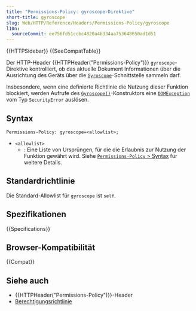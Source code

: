 ```yaml
---
title: "Permissions-Policy: gyroscope-Direktive"
short-title: gyroscope
slug: Web/HTTP/Reference/Headers/Permissions-Policy/gyroscope
l10n:
  sourceCommit: ee756fd51ccbc4820a4b334aa753648650ad1d51
---
```


{{HTTPSidebar}} {{SeeCompatTable}}

Der HTTP-Header {{HTTPHeader("Permissions-Policy")}} `gyroscope`-Direktive kontrolliert, ob das aktuelle Dokument Informationen über die Ausrichtung des Geräts über die [`Gyroscope`](/de/docs/Web/API/Gyroscope)-Schnittstelle sammeln darf.

Insbesondere, wenn eine definierte Richtlinie die Nutzung dieser Funktion blockiert, werden Aufrufe des [`Gyroscope()`](/de/docs/Web/API/Gyroscope/Gyroscope)-Konstruktors eine [`DOMException`](/de/docs/Web/API/DOMException) vom Typ `SecurityError` auslösen.

## Syntax

```http
Permissions-Policy: gyroscope=<allowlist>;
```

- `<allowlist>`
  - : Eine Liste von Ursprüngen, für die die Erlaubnis zur Nutzung der Funktion gewährt wird. Siehe [`Permissions-Policy` > Syntax](/de/docs/Web/HTTP/Reference/Headers/Permissions-Policy#syntax) für weitere Details.

## Standardrichtlinie

Die Standard-Allowlist für `gyroscope` ist `self`.

## Spezifikationen

{{Specifications}}

## Browser-Kompatibilität

{{Compat}}

## Siehe auch

- {{HTTPHeader("Permissions-Policy")}}-Header
- [Berechtigungsrichtlinie](/de/docs/Web/HTTP/Guides/Permissions_Policy)
